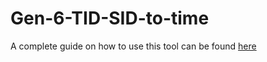 # Gen-6-TID-SID-to-time
A complete guide on how to use this tool can be found [here](https://github.com/Bambo-Rambo/RNG-Guides/wiki/TID-SID-to-time-RNG-Generation-6)
